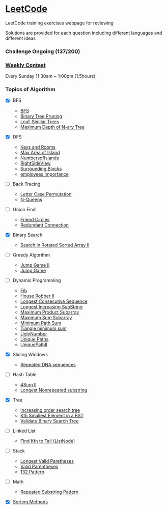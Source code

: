 # [LeetCode](https://leetcode.com/problemset/algorithms/)
LeetCode training exercises webpage for reviewing

Solutions are provided for each question including different languages and different ideas

### Challenge Ongoing (137/200)
### [Weekly Contest](https://leetcode.com/contest/)
Every Sunday 11:30am ~ 1:00pm (1.5hours)
### Topics of Algorithm
- [x] BFS 
  * [BFS](./Solution/BFS)
  * [Binary Tree Pruning](./Solution/Binary%20Tree%20Purning)
  * [Leaf-Similar Trees](./Solution/Leaf-Similar%20Trees)
  * [Maximum Depth of N-ary Tree](./Solution/Maximum%20Depth%20of%20N-ary%20Tree)
- [x] DFS 
  * [Keys and Rooms](./Solution/Keys%20and%20Rooms)
  * [Max Area of Island](./Solution/Max%20Area%20of%20Island)
  * [NumbersofIslands](./Solution/NumbersofIslands)
  * [RightSideView](./Solution/RightSideView)
  * [Surrounding Blocks](./Solution/Surrounding%20Blocks)
  * [employees Importance](./Solution/employees%20Importance)
- [ ] Back Tracing
  * [Letter Case Permutation](./Solution/Letter%20Case%20Permutation)
  * [N-Queens](./Solution/N-Queens)
- [ ] Union Find 
  * [Friend Circles](./Solution/Friend%20Circles)
  * [Redundant Connection](./Solution/Redundant%20Connection)
- [x] Binary Search 
  * [Search in Rotated Sorted Array II](./Solution/Search%20in%20Rotated%20Sorted%20Array%20II)
- [ ] Greedy Algorithm 
  * [Jump Game II](./Solution/Jump%20Game%20II)
  * [Jump Game](./Solution/Jump%20Game)
- [ ] Dynamic Programming 
  * [Fib](./Solution/Fib)
  * [House Robber II](./Solution/House%20Robber%20II)
  * [Longest Consecutive Sequence](./Solution/Longest%20Consecutive%20Sequence)
  * [Longest Increasing SubString](./Solution/Longest%20Increasing%20SubString)
  * [Maximum Product Subarray](./Solution/Maximum%20Product%20Subarray)
  * [Maximum Sum Subarray](./Solution/最大子序列和)
  * [Minimum Path Sum](./Solution/Minimum%20Path%20Sum)
  * [Tiangle minimum sum](./Solution/Tiangle%20minimum%20sum)
  * [UglyNumber](./Solution/UglyNumber)
  * [Unique Paths](./Solution/Unique%20Paths)
  * [UniquePathII](./Solution/UniquePathII)
- [x] Sliding Windows 
  * [Repeated DNA sequences](./Solution/Repeated%20DNA%20sequences)
- [ ] Hash Table 
  * [4Sum II](./Solution/4Sum%20II)
  * [Longest Nonrepeated substring](./Solution/Longest%20Nonrepeated%20substring)
- [x] Tree
  * [Increasing order search tree](./Solution/Increasing%20order%20search%20tree)
  * [Kth Smallest Element in a BST](./Solution/Kth%20Smallest%20Element%20in%20a%20BST)
  * [Validate Binary Search Tree](./Solution/Validate%20Binary%20Search%20Tree)
- [ ] Linked List
  * [Find  Kth to Tail (ListNode)](./Solution/FindKthto%20Tail(ListNode))
- [ ] Stack
  * [Longest Valid Paretheses](./Solution/Longest%20Valid%20Paretheses)
  * [Valid Parentheses](./Solution/Valid%20Parentheses)
  * [132 Pattern](./Solution/132%20Pattern)
- [ ] Math
  * [Repeated Substring Pattern](./Solution/Repeated%20Substring%20Pattern)
- [x] [Sorting Methods](./Solution/Sorting%20Methods)

